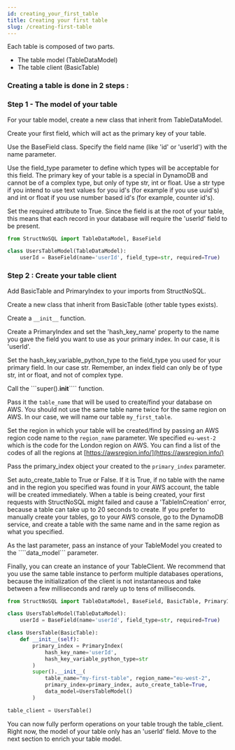 ```yaml
---
id: creating_your_first_table
title: Creating your first table
slug: /creating-first-table
---
```


Each table is composed of two parts.
- The table model (TableDataModel)
- The table client (BasicTable)

### Creating a table is done in 2 steps :


### Step 1 - The model of your table
For your table model, create a new class that inherit from TableDataModel. 

Create your first field, which will act as the primary key of your table.

Use the BaseField class. Specify the field name (like 'id' or 'userId') with the name parameter.

Use the field_type parameter to define which types will be acceptable for this field. The primary key of your table is 
a special in DynamoDB and cannot be of a complex type, but only of type str, int or float. Use a str type if you intend 
to use text values for you id's (for example if you use uuid's) and int or float if you use number based id's (for 
example, counter id's).

Set the required attribute to True. Since the field is at the root of your table, this means that each record in your 
database will require the 'userId' field to be present.

```python
from StructNoSQL import TableDataModel, BaseField

class UsersTableModel(TableDataModel):
    userId = BaseField(name='userId', field_type=str, required=True)
```

### Step 2 : Create your table client

Add BasicTable and PrimaryIndex to your imports from StructNoSQL.

Create a new class that inherit from BasicTable (other table types exists).

Create a ```__init__``` function.

Create a PrimaryIndex and set the 'hash_key_name' property to the name you gave the field you want to use as your 
primary index. In our case, it is 'userId'.

Set the hash_key_variable_python_type to the field_type you used for your primary field. In our case str. Remember, an 
index field can only be of type str, int or float, and not of complex type.

Call the ```super().__init__```` function.

Pass it the ```table_name``` that will be used to create/find your database on AWS. You should not use the same table 
name twice for the same region on AWS. In our case, we will name our table ```my_first_table```.

Set the region in which your table will be created/find by passing an AWS region code name to the ```region_name``` 
parameter. We specified ```eu-west-2``` which is the code for the London region on AWS. You can find a list of the codes
of all the regions at [https://awsregion.info/](https://awsregion.info/)

Pass the primary_index object your created to the ```primary_index``` parameter.

Set auto_create_table to True or False. If it is True, if no table with the name and in the region you specified was 
found in your AWS account, the table will be created immediately. When a table is being created, your first requests
with StructNoSQL might failed and cause a 'TableInCreation' error, because a table can take up to 20 seconds to create.
If you prefer to manually create your tables, go to your AWS console, go to the DynamoDB service, and create a table
with the same name and in the same region as what you specified.

As the last parameter, pass an instance of your TableModel you created to the ````data_model``` parameter.

Finally, you can create an instance of your TableClient. We recommend that you use the same table instance to perform
multiple databases operations, because the initialization of the client is not instantaneous and take between a few
milliseconds and rarely up to tens of milliseconds.

```python
from StructNoSQL import TableDataModel, BaseField, BasicTable, PrimaryIndex

class UsersTableModel(TableDataModel):
    userId = BaseField(name='userId', field_type=str, required=True)

class UsersTable(BasicTable):
    def __init__(self):
        primary_index = PrimaryIndex(
            hash_key_name='userId', 
            hash_key_variable_python_type=str
        )
        super().__init__(
            table_name="my-first-table", region_name="eu-west-2", 
            primary_index=primary_index, auto_create_table=True,
            data_model=UsersTableModel()
        )

table_client = UsersTable()
```

You can now fully perform operations on your table trough the table_client.
Right now, the model of your table only has an 'userId' field. 
Move to the next section to enrich your table model.